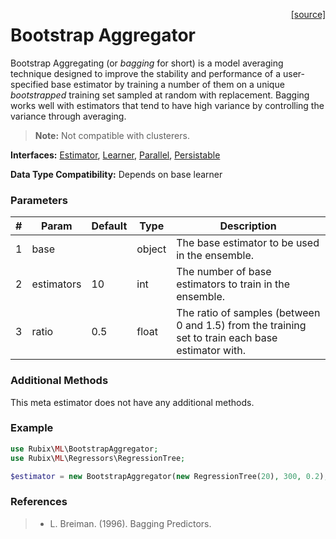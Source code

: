 <span style="float:right;"><a href="https://github.com/RubixML/RubixML/blob/master/src/BootstrapAggregator.php">[source]</a></span>

# Bootstrap Aggregator
Bootstrap Aggregating (or *bagging* for short) is a model averaging technique designed to improve the stability and performance of a user-specified base estimator by training a number of them on a unique *bootstrapped* training set sampled at random with replacement. Bagging works well with estimators that tend to have high variance by controlling the variance through averaging.

> **Note:** Not compatible with clusterers.

**Interfaces:** [Estimator](estimator.md), [Learner](learner.md), [Parallel](parallel.md), [Persistable](persistable.md)

**Data Type Compatibility:** Depends on base learner

### Parameters
| # | Param | Default | Type | Description |
|---|---|---|---|---|
| 1 | base | | object | The base estimator to be used in the ensemble. |
| 2 | estimators | 10 | int | The number of base estimators to train in the ensemble. |
| 3 | ratio | 0.5 | float | The ratio of samples (between 0 and 1.5) from the training set to train each base estimator with. |

### Additional Methods
This meta estimator does not have any additional methods.

### Example
```php
use Rubix\ML\BootstrapAggregator;
use Rubix\ML\Regressors\RegressionTree;

$estimator = new BootstrapAggregator(new RegressionTree(20), 300, 0.2);
```

### References
>- L. Breiman. (1996). Bagging Predictors.